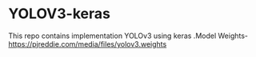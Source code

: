# YOLOV3-keras
This repo contains implementation YOLOv3 using keras .Model Weights-https://pjreddie.com/media/files/yolov3.weights
